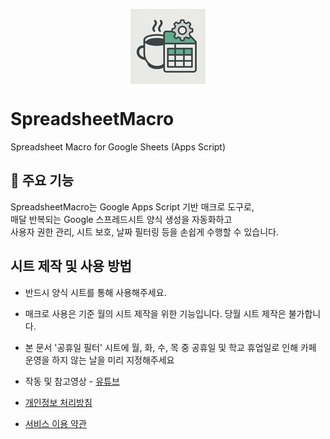 <p align="center">
  <img src="static/img/logo.png" alt="SpreadsheetMacro Logo"  style="vertical-align: middle;">
</p>

# SpreadsheetMacro
Spreadsheet Macro for Google Sheets (Apps Script)

## 📌 주요 기능
SpreadsheetMacro는 Google Apps Script 기반 매크로 도구로,  
매달 반복되는 Google 스프레드시트 양식 생성을 자동화하고  
사용자 권한 관리, 시트 보호, 날짜 필터링 등을 손쉽게 수행할 수 있습니다.

## 시트 제작 및 사용 방법

- 반드시 양식 시트를 통해 사용해주세요.
- 매크로 사용은 기준 월의 시트 제작을 위한 기능입니다. 당월 시트 제작은 불가합니다.
- 본 문서 '공휴일 필터' 시트에 월, 화, 수, 목 중 공휴일 및 학교 휴업일로 인해 카페 운영을 하지 않는 날을 미리 지정해주세요
- 작동 및 참고영상 - [유튜브](https://youtu.be/YfI5-G9Svlc)

- [개인정보 처리방침](./privacy-policy.md)
- [서비스 이용 약관](./terms-of-service.md)
